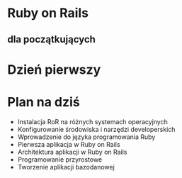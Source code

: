<!SLIDE title-slide transition=fade>

# Ruby on Rails #
## dla początkujących ##

<!SLIDE title-slide transition=fade>

# Dzień pierwszy #

<!SLIDE smaller bullets incremental transition=fade>

# Plan na dziś #

  * Instalacja RoR na różnych systemach operacyjnych
  * Konfigurowanie środowiska i narzędzi developerskich
  * Wprowadzenie do języka programowania Ruby
  * Pierwsza aplikacja w Ruby on Rails
  * Architektura aplikacji w Ruby on Rails
  * Programowanie przyrostowe
  * Tworzenie aplikacji bazodanowej